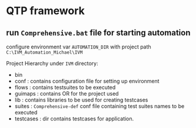 # QTP framework
## run `Comprehensive.bat` file for starting automation

configure environment var `AUTOMATION_DIR` with project path `C:\IVM_Automation_Michael\IVM`

Project Hierarchy under `IVM` directory:
- bin
- conf : contains configuration file for setting up environment
- flows : contains testsuites to be executed
- guimaps : contains OR for the project used
- lib : contains libraries to be used for creating testcases
- suites : `Comprehensive-def` conf file containing test suites names to be executed
- testcases : dir contains testcases for application.